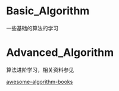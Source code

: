 # Basic_Algorithm
一些基础的算法的学习

# Advanced_Algorithm
算法进阶学习，相关资料参见

[awesome-algorithm-books](https://github.com/bat67/awesome-algorithm-books.git)

